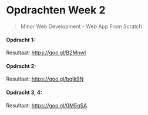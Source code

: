 # Opdrachten Week 2
  > Minor Web Development - Web App From Scratch
  
#### Opdracht 1: 

Resultaat: https://goo.gl/B2MnwI

#### Opdracht 2:

Resultaat: https://goo.gl/bqlk9N

#### Opdracht 3, 4:

Resultaat: https://goo.gl/0M5gSA

